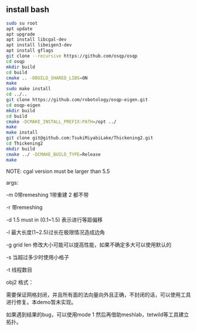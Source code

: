 ## install bash
```bash
sudo su root
apt update
apt upgrade
apt install libcgal-dev
apt install libeigen3-dev
apt install gflags
git clone --recursive https://github.com/osqp/osqp
cd osqp
mkdir build
cd build
cmake .. -DBUILD_SHARED_LIBS=ON
make
sudo make install
cd ../..
git clone https://github.com/robotology/osqp-eigen.git
cd osqp-eigen
mkdir build
cd build
cmake -DCMAKE_INSTALL_PREFIX:PATH=/opt ../
make
make install
git clone git@github.com:TsukiMiyabiLake/Thickening2.git
cd Thickening2
mkdir build
cmake ../ -DCMAKE_BUILD_TYPE=Release
make


```

NOTE:
cgal version must be larger than 5.5

args:

-m 0带remeshing 1带重建 2 都不带 

-r 带remeshing 

-d 1.5 must in (0.1~1.5) 表示进行等距偏移

-l 最大长度(1~2.5)过长在极限情况造成边角

-g grid len 修改大小可能可以提高性能，如果不确定多大可以使用默认的

-s 当超过多少时使用小格子 

-t 线程数目


obj2 格式：

需要保证网格封闭，并且所有面的法向量向外且正确，不封闭的话，可以使用工具进行修复。本demo暂未实现。

如果遇到结果的bug，可以使用mode 1 然后再借助meshlab，tetwild等工具建立拓扑。



